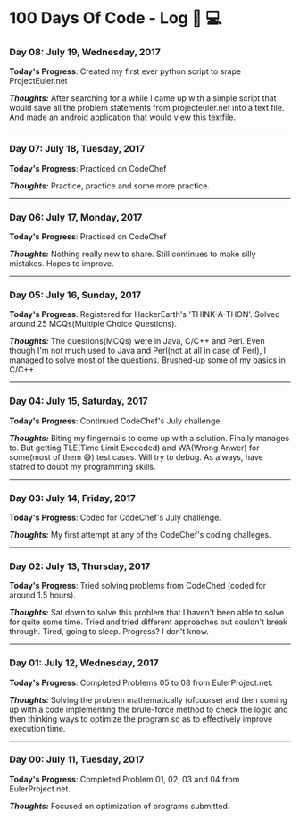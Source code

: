 # 100 Days Of Code - Log :bookmark_tabs: :computer:


### Day 08: July 19, Wednesday, 2017

**Today's Progress**: Created my first ever python script to srape ProjectEuler.net

_**Thoughts:**_ After searching for a while I came up with a simple script that would save all the problem statements from projecteuler.net into a text file. And made an android application that would view this textfile.

---

### Day 07: July 18, Tuesday, 2017

**Today's Progress**: Practiced on CodeChef

_**Thoughts:**_ Practice, practice and some more practice.

---

### Day 06: July 17, Monday, 2017

**Today's Progress**: Practiced on CodeChef

_**Thoughts:**_ Nothing really new to share. Still continues to make silly mistakes. Hopes to improve.

---

### Day 05: July 16, Sunday, 2017

**Today's Progress**: Registered for HackerEarth's 'THINK-A-THON'. Solved around 25 MCQs(Multiple Choice Questions).

_**Thoughts:**_ The questions(MCQs) were in Java, C/C++ and Perl. Even though I'm not much used to Java and Perl(not at all in case of Perl), I managed to solve most of the questions. Brushed-up some of my basics in C/C++.

---

### Day 04: July 15, Saturday, 2017

**Today's Progress**: Continued CodeChef's July challenge.

_**Thoughts:**_ Biting my fingernails to come up with a solution. Finally manages to. But getting TLE(Time Limit Exceeded) and WA(Wrong Anwer) for some(most of them :sweat_smile:) test cases. Will try to debug. As always, have statred to doubt my programming skills.

---

### Day 03: July 14, Friday, 2017

**Today's Progress**: Coded for CodeChef's July challenge.

_**Thoughts:**_ My first attempt at any of the CodeChef's coding challeges.

---

### Day 02: July 13, Thursday, 2017

**Today's Progress**: Tried solving problems from CodeChed (coded for around 1.5 hours).

_**Thoughts:**_ Sat down to solve this problem that I haven't been able to solve for quite some time. Tried and tried different approaches but couldn't break through. Tired, going to sleep. Progress? I don't know.

---

### Day 01: July 12, Wednesday, 2017

**Today's Progress**: Completed Problems 05 to 08 from EulerProject.net.

_**Thoughts:**_ Solving the problem mathematically (ofcourse) and then coming up with a code implementing the brute-force method to check the logic and then thinking ways to optimize the program so as to effectively improve execution time.

---

### Day 00: July 11, Tuesday, 2017

**Today's Progress**: Completed Problem 01, 02, 03 and 04 from EulerProject.net.

_**Thoughts:**_ Focused on optimization of programs submitted. 
